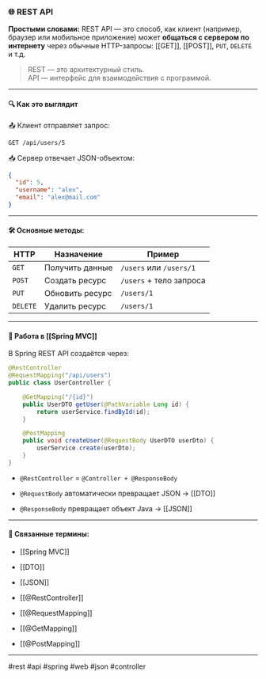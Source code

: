 ### 🌐 **REST API**

**Простыми словами:** REST API — это способ, как клиент (например, браузер или мобильное приложение) может **общаться с сервером по интернету** через обычные HTTP-запросы: [[GET]], [[POST]], `PUT`, `DELETE` и т.д.

> REST — это архитектурный стиль.  
> API — интерфейс для взаимодействия с программой.

---

#### 🔍 **Как это выглядит**

📤 Клиент отправляет запрос:

```
GET /api/users/5
```

📥 Сервер отвечает JSON-объектом:

```json
{
  "id": 5,
  "username": "alex",
  "email": "alex@mail.com"
}
```

---

#### 🛠 **Основные методы:**

|HTTP|Назначение|Пример|
|---|---|---|
|`GET`|Получить данные|`/users` или `/users/1`|
|`POST`|Создать ресурс|`/users` + тело запроса|
|`PUT`|Обновить ресурс|`/users/1`|
|`DELETE`|Удалить ресурс|`/users/1`|

---

#### 🔄 **Работа в [[Spring MVC]]**

В Spring REST API создаётся через:

```java
@RestController
@RequestMapping("/api/users")
public class UserController {

    @GetMapping("/{id}")
    public UserDTO getUser(@PathVariable Long id) {
        return userService.findById(id);
    }

    @PostMapping
    public void createUser(@RequestBody UserDTO userDto) {
        userService.create(userDto);
    }
}
```

- `@RestController` = `@Controller + @ResponseBody`
    
- `@RequestBody` автоматически превращает JSON → [[DTO]]
    
- `@ResponseBody` превращает объект Java → [[JSON]]
    

---

#### 🔗 **Связанные термины:**

- [[Spring MVC]]
    
- [[DTO]]
    
- [[JSON]]
    
- [[@RestController]]
    
- [[@RequestMapping]]
    
- [[@GetMapping]]
    
- [[@PostMapping]]
    

---

#rest #api #spring #web #json #controller